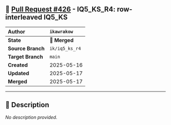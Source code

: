 ## 🔀 [Pull Request #426](https://github.com/ikawrakow/ik_llama.cpp/pull/426) - IQ5_KS_R4: row-interleaved IQ5_KS

| **Author** | `ikawrakow` |
| :--- | :--- |
| **State** | 🔀 **Merged** |
| **Source Branch** | `ik/iq5_ks_r4` |
| **Target Branch** | `main` |
| **Created** | 2025-05-16 |
| **Updated** | 2025-05-17 |
| **Merged** | 2025-05-17 |

---

## 📄 Description

_No description provided._